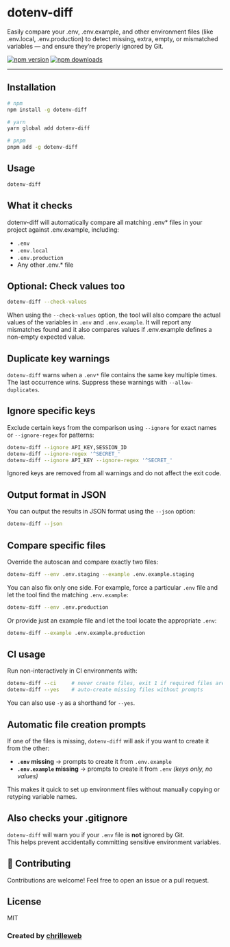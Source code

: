 # dotenv-diff

Easily compare your .env, .env.example, and other environment files (like .env.local, .env.production) to detect missing, extra, empty, or mismatched variables — and ensure they’re properly ignored by Git.

[![npm version](https://img.shields.io/npm/v/dotenv-diff.svg)](https://www.npmjs.com/package/dotenv-diff)
[![npm downloads](https://img.shields.io/npm/dt/dotenv-diff.svg)](https://www.npmjs.com/package/dotenv-diff)

---

## Installation

```bash
# npm
npm install -g dotenv-diff

# yarn
yarn global add dotenv-diff

# pnpm
pnpm add -g dotenv-diff
```
## Usage

```bash
dotenv-diff
```
## What it checks
dotenv-diff will automatically compare all matching .env* files in your project against .env.example, including:
- `.env`
- `.env.local`
- `.env.production`
- Any other .env.* file

## Optional: Check values too

```bash
dotenv-diff --check-values
```

When using the `--check-values` option, the tool will also compare the actual values of the variables in `.env` and `.env.example`. It will report any mismatches found and it also compares values if .env.example defines a non-empty expected value.

## Duplicate key warnings

`dotenv-diff` warns when a `.env*` file contains the same key multiple times. The last occurrence wins. Suppress these warnings with `--allow-duplicates`.

## Ignore specific keys

Exclude certain keys from the comparison using `--ignore` for exact names or `--ignore-regex` for patterns:

```bash
dotenv-diff --ignore API_KEY,SESSION_ID
dotenv-diff --ignore-regex '^SECRET_'
dotenv-diff --ignore API_KEY --ignore-regex '^SECRET_'
```

Ignored keys are removed from all warnings and do not affect the exit code.

## Output format in JSON

You can output the results in JSON format using the `--json` option:

```bash
dotenv-diff --json
```

## Compare specific files

Override the autoscan and compare exactly two files:

```bash
dotenv-diff --env .env.staging --example .env.example.staging
```

You can also fix only one side. For example, force a particular `.env` file and let the tool find the matching `.env.example`:

```bash
dotenv-diff --env .env.production
```

Or provide just an example file and let the tool locate the appropriate `.env`:

```bash
dotenv-diff --example .env.example.production
```

## CI usage

Run non-interactively in CI environments with:

```bash
dotenv-diff --ci     # never create files, exit 1 if required files are missing
dotenv-diff --yes    # auto-create missing files without prompts
```

You can also use `-y` as a shorthand for `--yes`.

## Automatic file creation prompts

If one of the files is missing, `dotenv-diff` will ask if you want to create it from the other:

- **`.env` missing** → prompts to create it from `.env.example`
- **`.env.example` missing** → prompts to create it from `.env` *(keys only, no values)*

This makes it quick to set up environment files without manually copying or retyping variable names.

## Also checks your .gitignore

`dotenv-diff` will warn you if your `.env` file is **not** ignored by Git.  
This helps prevent accidentally committing sensitive environment variables.

## 🤝 Contributing

Contributions are welcome! Feel free to open an issue or a pull request.

## License

MIT

### Created by [chrilleweb](https://github.com/chrilleweb)